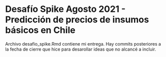 # Desafío Spike Agosto 2021 - Predicción de precios de insumos básicos en Chile

Archivo desafio_spike.Rmd contiene mi entrega.
Hay commits posteriores a la fecha de cierre que hice para desarollar ideas que no alcancé a incluir.
